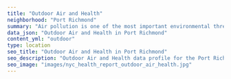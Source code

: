 ```yaml
---
title: "Outdoor Air and Health"
neighborhood: "Port Richmond"
summary: "Air pollution is one of the most important environmental threats to urban populations and while all people are exposed, pollutant emissions, levels of exposure, and population vulnerability vary across neighborhoods. Exposures to common air pollutants have been linked to respiratory and cardiovascular diseases, cancers, and premature deaths."
data_json: "Outdoor Air and Health in Port Richmond"
content_yml: "outdoor"
type: location
seo_title: "Outdoor Air and Health in Port Richmond"
seo_description: "Outdoor Air and Health data profile for the Port Richmond neighborhood of NYC."
seo_image: "images/nyc_health_report_outdoor_air_health.jpg"
---
```

